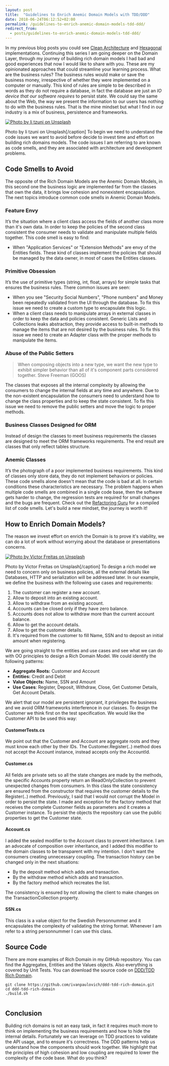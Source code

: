 ```yaml
---
layout: post
title:  "Guidelines to Enrich Anemic Domain Models with TDD/DDD"
date: 2018-06-24T06:12:52+02:00
permalink: /guidelines-to-enrich-anemic-domain-models-tdd-ddd/
redirect_from:
  - posts/guidelines-to-enrich-anemic-domain-models-tdd-ddd/
---
```

In my previous blog posts you could see [Clean Architecture](https://paulovich.net/clean-architecture-for-net-applications/) and [Hexagonal](https://paulovich.net/hexagonal-architecture-dot-net/) implementations. Continuing this series I am going deeper on the Domain Layer, through my journey of building rich domain models I had bad and good experiences that now I would like to share with you. These are my opinionated approaches that could streamline your learning process. What are the business rules? The business rules would make or save the business money, irrespective of whether they were implemented on a computer or manually. This kind of rules are simple to be described in words as they do not require a database, in fact the database are just an _IO device that our software requires_ to persist state. We could say the same about the Web, the way we present the information to our users has nothing to do with the business rules. That is the mine mindset but what I find in our industry is a mix of business, persistence and frameworks.

[![Photo by li tzuni on Unsplash](/img/li-tzuni-507346-unsplash.jpg)](/img/li-tzuni-507346-unsplash.jpg)

Photo by li tzuni on Unsplash\[/caption\] To begin we need to understand the code issues we want to avoid before decide to invest time and effort on building rich domains models. The code issues I am referring to are known as code smells, and they are associated with architecture and development problems.

Code Smells to Avoid
--------------------

The opposite of the Rich Domain Models are the Anemic Domain Models, in this second one the business logic are implemented far from the classes that own the data, it brings low cohesion and nonexistent encapsulation. The next topics introduce common code smells in Anemic Domain Models.

### Feature Envy

It’s the situation where a client class access the fields of another class more than it's own data. In order to keep the policies of the second class consistent the consumer needs to validate and manipulate multiple fields together. This code smell is easy to find:

*   When "Application Services" or "Extension Methods" are envy of the Entities fields. These kind of classes implement the policies that should be managed by the data owner, in most of cases the Entities classes.

### Primitive Obsession

It’s the use of primitive types (string, int, float, arrays) for simple tasks that ensures the business rules. There common issues are seen:

*   When you see "Security Social Numbers", "Phone numbers" and Money been repeatedly validated from the UI through the database. To fix this issue we need to create a custom type to encapsulate this logic.
*   When a client class needs to manipulate arrays in external classes in order to keep the data and policies consistent. Generic Lists and Collections leaks abstraction, they provide access to built-in methods to manage the items that are not desired by the business rules. To fix this issue we need to create an Adapter class with the proper methods to manipulate the items.

### Abuse of the Public Setters

> When composing objects into a new type, we want the new type to exhibit simpler behavior than all of it's component parts considered together. Steve Freeman (GOOS)

The classes that exposes all the internal complexity by allowing the consumers to change the internal fields at any time and anywhere. Due to the non-existent encapsulation the consumers need to understand how to change the class properties and to keep the state consistent. To fix this issue we need to remove the public setters and move the logic to proper methods.

### Business Classes Designed for ORM

Instead of design the classes to meet business requirements the classes are designed to meet the ORM frameworks requirements. The end result are classes that only reflect tables structure.

### Anemic Classes

It’s the photograph of a poor implemented business requirements. This kind of classes only store data, they do not implement behaviors or policies. These code smells alone doesn't mean that the code is bad at all. In certain conditions these characteristics are necessary. The problem happens when multiple code smells are combined in a single code base, then the software gets harder to change, the regression tests are required for small changes and the bugs are frequent. Check out the [Refactoring Guru](https://refactoring.guru/refactoring/smells) for a compiled list of code smells. Let's build a new mindset, the journey is worth it!

How to Enrich Domain Models?
----------------------------

The reason we invest effort on enrich the Domain is to prove it's viability, we can do a lot of work without worrying about the database or presentations concerns.

[![Photo by Victor Freitas on Unsplash](/img/victor-freitas-593843-unsplash.jpg)](/img/victor-freitas-593843-unsplash.jpg)

Photo by Victor Freitas on Unsplash\[/caption\] To design a rich model we need to concern only on business policies, all the external details like Databases, HTTP and serialization will be addressed later. In our example, we define the business with the following use cases and requirements:

1.  The customer can register a new account.
2.  Allow to deposit into an existing account.
3.  Allow to withdraw from an existing account.
4.  Accounts can be closed only if they have zero balance.
5.  Accounts does not allow to withdraw more than the current account balance.
6.  Allow to get the account details.
7.  Allow to get the customer details.
8.  It's required from the customer to fill Name, SSN and to deposit an initial amount when registering.

We are going straight to the entities and use cases and see what we can do with OO principles to design a Rich Domain Model. We could identify the following patterns:

*   **Aggregate Roots:** Customer and Account
*   **Entities:** Credit and Debit
*   **Value Objects:** Name, SSN and Amount
*   **Use Cases**: Register, Deposit, Withdraw, Close, Get Customer Details, Get Account Details.

We alert that our model are persistent ignorant, it privileges the business and we avoid ORM frameworks interference in our classes. To design the Customer we think first on the test specification. We would like the Customer API to be used this way:

#### CustomerTests.cs

We point out that the Customer and Account are aggregate roots and they must know each other by their IDs. The Customer.Register(..) method does not accept the Account instance, instead accepts only the AccountId.

<script src="https://gist.github.com/ivanpaulovich/79d405a602685bb2e8468aa6dd00f42b.js"></script>

#### Customer.cs

All fields are private sets so all the state changes are made by the methods, the specific Accounts property return an IReadOnlyCollection to prevent unexpected changes from consumers. In this class the state consistency are ensured from the constructor that requires the customer details to the Register(..) method. Previously, I said that I would not corrupt the Model in order to persist the state. I made and exception for the factory method that receives the complete Customer fields as parameters and it creates a Customer instance. To persist the objects the repository can use the public properties to get the Customer state.

<script src="https://gist.github.com/ivanpaulovich/5d3f702a55a4700dd23a272a2dca5617.js"></script>

#### Account.cs

I added the sealed modifier to the Account class to prevent inheritance. I am an advocate of composition over inheritance, and I added this modifier to the domain classes to be transparent with my intention. I don't want the consumers creating unnecessary coupling. The transaction history can be changed only in the next situations:

*   By the deposit method which adds and transaction.
*   By the withdraw method which adds and transaction.
*   By the factory method which recreates the list.

The consistency is ensured by not allowing the client to make changes on the TransactionCollection property.

<script src="https://gist.github.com/ivanpaulovich/21ca4c7b445764adcfc676c503a13348.js"></script>

#### SSN.cs

This class is a value object for the Swedish Personnummer and it encapsulates the complexity of validating the string format. Whenever I am refer to a string personnummer I can use this class.

<script src="https://gist.github.com/ivanpaulovich/6c7776aaff93e29e21ec3e037c9df2e9.js"></script>

Source Code
-----------

There are more examples of Rich Domain in my GitHub repository. You can find the Aggregates, Entities and the Values objects. Also everything is covered by Unit Tests. You can download the source code on [DDD/TDD Rich Domain](https://github.com/ivanpaulovich/ddd-tdd-rich-domain).

```
git clone https://github.com/ivanpaulovich/ddd-tdd-rich-domain.git
cd ddd-tdd-rich-domain
./build.sh
```

<span data-mce-type="bookmark" style="display: inline-block; width: 0px; overflow: hidden; line-height: 0;" class="mce\_SELRES\_start">﻿</span>

Conclusion
----------

Building rich domains is not an easy task, in fact it requires much more to think on implementing the business requirements and how to hide the internal details. Fortunately we can leverage on TDD practices to validate the API usage, and to ensure it's correctness. The DDD patterns help us understand how the components should work together. We highlight that the principles of high cohesion and low coupling are required to lower the complexity of the code base. What do you think?